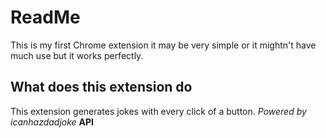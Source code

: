 # ReadMe
This is my first Chrome extension it may be very simple or it mightn't have much use but it works perfectly.

## What does this extension do
This extension generates jokes with every click of a button.
_Powered by icanhazdadjoke_ __API__
